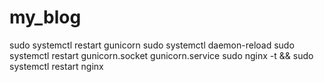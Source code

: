 # my_blog




sudo systemctl restart gunicorn
sudo systemctl daemon-reload
sudo systemctl restart gunicorn.socket gunicorn.service
sudo nginx -t && sudo systemctl restart nginx